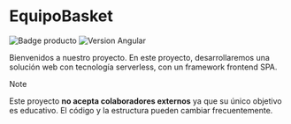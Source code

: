 # EquipoBasket

![Badge producto](https://img.shields.io/badge/Status-Producto%201-green)
![Version Angular](https://img.shields.io/badge/Angular-v18.2.0-red)

Bienvenidos a nuestro proyecto.
    En este proyecto, desarrollaremos una solución web con tecnología serverless, con un framework frontend SPA.

>[!NOTE]
>Este proyecto **no acepta colaboradores externos** ya que su único objetivo es educativo. El código y la estructura pueden cambiar frecuentemente.
